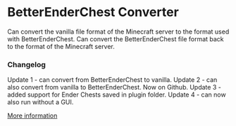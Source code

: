BetterEnderChest Converter
==========================

Can convert the vanilla file format of the Minecraft server to the format used with BetterEnderChest.
Can convert the BetterEnderChest file format back to the format of the Minecraft server.

### Changelog

Update 1 - can convert from BetterEnderChest to vanilla.
Update 2 - can also convert from vanilla to BetterEnderChest. Now on Github.
Update 3 - added support for Ender Chests saved in plugin folder.
Update 4 - can now also run without a GUI.

[More information](http://dev.bukkit.org/server-mods/ender-chest/pages/reference/converter)


